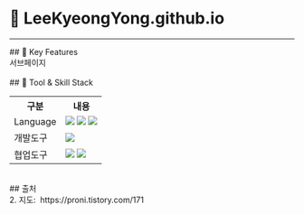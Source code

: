 # 🎼 LeeKyeongYong.github.io
<hr/>
## 🎤 Key Features<br/>
서브페이지<br/>
<br/>
## 🔧 Tool & Skill Stack
<table>
    <tr>
        <th>구분</th>
        <th>내용</th>
    </tr>
    <tr>
        <td>Language</td>
        <td>
            <img src="https://img.shields.io/badge/HTML5-E34F26?style=for-the-badge&logo=HTML5&logoColor=white"/>
            <img src="https://img.shields.io/badge/CSS3-1572B6?style=for-the-badge&logo=CSS3&logoColor=white"/>
            <img src="https://img.shields.io/badge/JavaScript-F7DF1E?style=for-the-badge&logo=JavaScript&logoColor=white"/>
        </td>
    </tr>
    <tr>
        <td>개발도구</td>
        <td>
            <img src="https://img.shields.io/badge/Webstorm-000000.svg?style=for-the-badge&logo=Webstorm&logoColor=white"/>
        </td>
    </tr>
    <tr>
        <td>협업도구</td>
        <td>
            <img src="https://img.shields.io/badge/GitHub-181717?style=for-the-badge&logo=GitHub&logoColor=white"/>
            <img src="https://img.shields.io/badge/Gitkraken-000000?style=for-the-badge&logo=Gitkraken&logoColor=white"/>
        </td>
    </tr>
</table>

<br/>
## 출처 <br/>
2. 지도:&nbsp; https://proni.tistory.com/171<br/>
